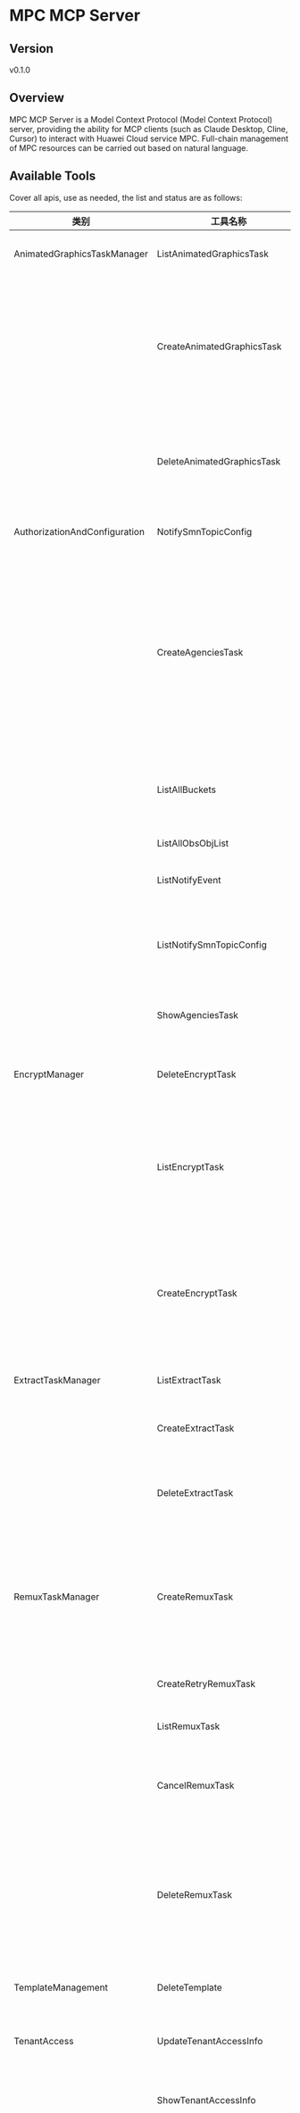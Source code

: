 # MPC MCP Server 


## Version
v0.1.0

## Overview

MPC MCP Server is a Model Context Protocol (Model Context Protocol) server, providing the ability for MCP clients (such as Claude Desktop, Cline, Cursor) to interact with Huawei Cloud service MPC. Full-chain management of MPC resources can be carried out based on natural language.

## Available Tools
Cover all apis, use as needed, the list and status are as follows:

| 类别 | 工具名称 | 功能描述 | 状态 |
| --- | --- | --- | --- |
| AnimatedGraphicsTaskManager | ListAnimatedGraphicsTask | Query the status of a motion picture task. | To be tested |
|  | CreateAnimatedGraphicsTask | Create an animation task to convert a complete video file or part of a video file into a dynamic image file. Currently, only GIF files are supported. | To be tested |
|  | DeleteAnimatedGraphicsTask | Cancels delivered animation generation tasks. Only tasks in the queue can be canceled. | To be tested |
| AuthorizationAndConfiguration | NotifySmnTopicConfig | Configure the transcoding server event notification. | To be tested |
|  | CreateAgenciesTask | Enable or disable delegated authorization". After the permission is enabled, MPS has the read and write permissions on all your buckets. Member accounts do not support delegated authorization. | To be tested |
|  | ListAllBuckets | This API is used to query the bucket list created by the user in a specified region. | To be tested |
|  | ListAllObsObjList | Query objects in a bucket. | To be tested |
|  | ListNotifyEvent | Query all subscription events of an SMN topic. | To be tested |
|  | ListNotifySmnTopicConfig | Query the status of subscription events and messages of the SMN topic. | To be tested |
|  | ShowAgenciesTask | Query the status of creating an entrusted task. | To be tested |
| EncryptManager | DeleteEncryptTask | Cancel the independent encryption task. This API is deprecated. | To be tested |
|  | ListEncryptTask | Query the status of an independent encryption task. Return the task execution result or current status. This API is deprecated. | To be tested |
|  | CreateEncryptTask | Independent encryption is supported, including creating, querying, and deleting independent encryption tasks. This API is deprecated. | To be tested |
| ExtractTaskManager | ListExtractTask | Query the status and result of a parsing task. | To be tested |
|  | CreateExtractTask | Create a video parsing task to parse video metadata. | To be tested |
|  | DeleteExtractTask | Cancels delivered video parsing tasks. Only the tasks in the queue can be canceled. | To be tested |
| RemuxTaskManager | CreateRemuxTask | Create an encapsulation task to convert the formats of audio and video files without changing the resolution and bit rate. | To be tested |
|  | CreateRetryRemuxTask | Retry the failed repackaging task. | To be tested |
|  | ListRemuxTask | Query the repackaging task status. | To be tested |
|  | CancelRemuxTask | Cancel delivered repackaging tasks. Only the tasks in the queue can be canceled. | To be tested |
|  | DeleteRemuxTask | Delete repackaging task records. Only the records in the Canceled, Transcoding succeeded, or Transcoding failed states can be deleted. | To be tested |
| TemplateManagement | DeleteTemplate | This API is used to delete a created template. | To be tested |
| TenantAccess | UpdateTenantAccessInfo | The tenant enables the media transcoding service. | To be tested |
|  | ShowTenantAccessInfo | Query the status of the media transcoding service. | To be tested |
| ThumbnailsTask | CreateThumbnailsTask | Create a snapshot task. The first frame is taken, the last frame is taken at the specified interval, and the last frame is taken. | To be tested |
|  | DeleteThumbnailsTask | Cancel the delivered snapshot task. | To be tested |
|  | ListThumbnailsTask | Query the status of a screenshot task. Return the task execution result, including the status, input, and output. | To be tested |
| TranscodeTask | CreateTranscodingTask | You can create a transcoding task to transcode videos and suppress watermarks and screenshots during the transcoding. Before video transcoding, you need to configure a transcoding template. | To be tested |
|  | ListTranscodingTask | Query the status of the transcoding task. | To be tested |
|  | DeleteTranscodingTaskByConsole | Delete transcoding task records. Only the records in the Cancelled, Transcoding succeeded, or Transcoding failed states can be deleted. | To be tested |
|  | DeleteTranscodingTask | Cancel the delivered transcoding task. | To be tested |
|  | ListStatSummary | Query the Transcoding Duration and Transcoding API Call Times in the last week, month, or customized period. | To be tested |
| TranscodeTemplate | ListTemplate | Query the user-defined transcoding configuration template. | To be tested |
|  | UpdateTransTemplate | Update the transcoding template. | To be tested |
|  | CreateTransTemplate | Create a transcoding template and use the customized template for transcoding. | To be tested |
| Transcoding template group management | ListTemplateGroup | Query the transcoding template group list. | To be tested |
|  | DeleteTemplateGroup | Delete the customized transcoding template group. | To be tested |
|  | UpdateTemplateGroup | Modify the customized transcoding template group. | To be tested |
|  | CreateTemplateGroup | Create a customized transcoding template group. | To be tested |
| Upload media asset | UpdateBucketAuthorized | You can call this API to authorize or cancel the authorization of an OBS bucket to the VOD service. | To be tested |
| Watermark Template Management | ListWatermarkTemplate | Query the watermark template | To be tested |
|  | DeleteWatermarkTemplate | Delete a watermark template | To be tested |
|  | UpdateWatermarkTemplate | Modifying a watermark template | To be tested |
|  | CreateWatermarkTemplate | Create a watermark template. | To be tested |

